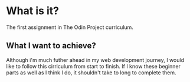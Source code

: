 # What is it?

The first assignment in The Odin Project curriculum.

## What I want to achieve?

Although i'm much futher ahead in my web development journey, I would like to follow this cirriculum from start to finish. If I know these beginner parts as well as I think I do, it shouldn't take to long to complete them.

